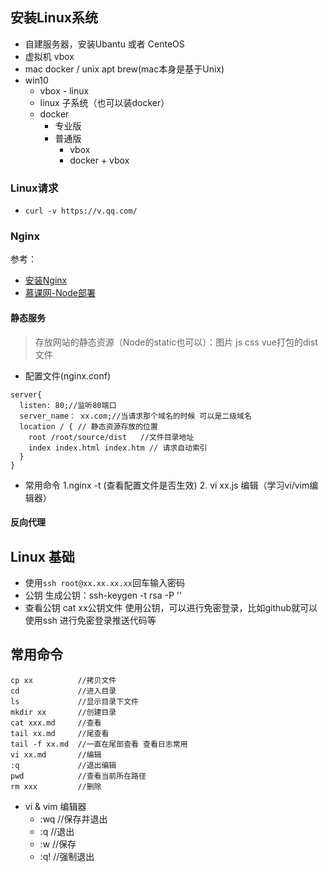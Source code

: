 ## 安装Linux系统
- 自建服务器，安装Ubantu 或者 CenteOS
- 虚拟机 vbox
- mac docker / unix apt brew(mac本身是基于Unix)
- win10
  - vbox - linux
  - linux 子系统（也可以装docker）
  - docker
    - 专业版
    - 普通版
      - vbox
      - docker + vbox
### Linux请求
- `curl -v https://v.qq.com/`
### Nginx
参考：
- [安装Nginx](https://www.runoob.com/linux/nginx-install-setup.html)
- [慕课网-Node部署](https://www.imooc.com/read/26/article/235)
#### 静态服务
> 存放网站的静态资源（Node的static也可以）：图片 js css vue打包的dist文件
- 配置文件(nginx.conf)
```
server{
  listen: 80;//监听80端口
  server_name： xx.com;//当请求那个域名的时候 可以是二级域名
  location / { // 静态资源存放的位置
    root /root/source/dist   //文件目录地址
    index index.html index.htm // 请求自动索引
  }
}
```
- 常用命令
  1.nginx -t (查看配置文件是否生效)
  2. vi xx.js 编辑（学习vi/vim编辑器）
#### 反向代理



## Linux 基础
- 使用`ssh root@xx.xx.xx.xx`回车输入密码
- 公钥
生成公钥：ssh-keygen -t rsa -P ''
- 查看公钥 
cat xx公钥文件
使用公钥，可以进行免密登录，比如github就可以使用ssh 进行免密登录推送代码等

## 常用命令
``` 
cp xx          //拷贝文件
cd             //进入目录
ls             //显示目录下文件
mkdir xx       //创建目录
cat xxx.md     //查看
tail xx.md     //尾查看
tail -f xx.md  //一直在尾部查看 查看日志常用
vi xx.md       //编辑
:q             //退出编辑
pwd            //查看当前所在路径
rm xxx         //删除
```
- vi & vim 编辑器
  - :wq //保存并退出
  - :q  //退出
  - :w  //保存 
  - :q! //强制退出